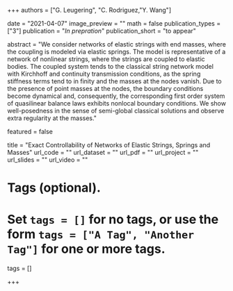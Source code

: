 +++
authors = ["G. Leugering",  "C. Rodriguez,"Y. Wang"]

date = "2021-04-07"
image_preview = ""
math = false
publication_types = ["3"]
publication = "*In prepration*"
publication_short = "to appear"


abstract = "We consider networks of elastic strings with end masses, where the coupling is modeled via elastic springs. The model is representative of a network of nonlinear strings, where the strings are coupled to elastic bodies. The coupled system tends to the classical string network model with Kirchhoff and continuity transmission conditions, as the spring stiffness terms tend to in finity and the masses at the nodes vanish. Due to the presence of point masses at the nodes, the boundary conditions become dynamical and, consequently, the corresponding first order system of quasilinear balance laws exhibits nonlocal boundary conditions. We show well-posedness in the sense of semi-global classical solutions  and observe extra regularity at the masses."


featured = false

title =  "Exact Controllability of Networks of Elastic Strings, Springs and Masses"
url_code = ""
url_dataset = ""
url_pdf = ""
url_project = ""
url_slides = ""
url_video = ""

# Tags (optional).
#   Set `tags = []` for no tags, or use the form `tags = ["A Tag", "Another Tag"]` for one or more tags.
tags = []


+++
